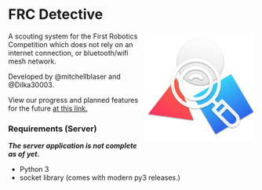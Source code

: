 # FRC Detective



<img src="https://github.com/mitchellblaser/FRCDetective/blob/main/logo.png?raw=true" align=right width=225 />A scouting system for the First Robotics Competition which does not rely on an internet connection, or bluetooth/wifi mesh network.

Developed by @mitchellblaser and @Dilka30003.

View our progress and planned features for the future [at this link.](https://app.gitkraken.com/glo/board/YBvMzRdxdwARfCdr)



### Requirements (Server)

***The server application is not complete as of yet.***

- Python 3
- socket library (comes with modern py3 releases.)